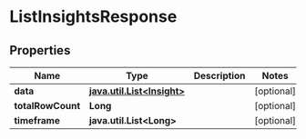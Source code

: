 

# ListInsightsResponse

## Properties

Name | Type | Description | Notes
------------ | ------------- | ------------- | -------------
**data** | [**java.util.List&lt;Insight&gt;**](Insight.md) |  |  [optional]
**totalRowCount** | **Long** |  |  [optional]
**timeframe** | **java.util.List&lt;Long&gt;** |  |  [optional]



